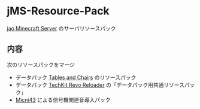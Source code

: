 # jMS-Resource-Pack

[jao Minecraft Server](https://jaoafa.com) のサーバリソースパック

## 内容

次のリソースパックをマージ

- データパック [Tables and Chairs](https://www.planetminecraft.com/data-pack/tables-and-chairs-v1-1-3-1-13-x/) のリソースパック
- データパック [TechKit Revo Reloader](https://chuzume.hatenablog.jp/entry/revo_reloader) の「データパック用共通リソースパック」
- [Micni43](https://twitter.com/Micni43) による信号機関連音導入パック
